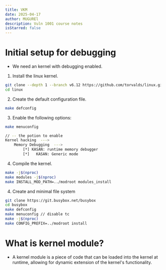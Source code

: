 ```yaml
---
title: VKM
date: 2025-04-17
author: MUGUREl
description: Vuln 1001 course notes
isStarred: false
---
```

# Initial setup for debugging
- We need an kernel with debugging enabled.

1. Install the linux kernel.
``` bash
git clone --depth 1 --branch v6.12 https://github.com/torvalds/linux.git
cd linux
```

2. Create the default configuration file.
``` bash
make defconfig
```

3. Enable the following options:
``` bash
make menuconfig

// -- the potion to enable 
Kernel hacking  --->
    Memory Debugging  --->
        [*] KASAN: runtime memory debugger
        [*]   KASAN: Generic mode
```

4. Compile the kernel.
``` bash
make -j$(nproc)
make modules -j$(nproc)
make INSTALL_MOD_PATH=../modroot modules_install
```

4. Create and minimal file system
``` bash
git clone https://git.busybox.net/busybox
cd busybox
make defconfig
make menuconfig // disable tc
make -j$(nproc)
make CONFIG_PREFIX=../modroot install
```
# What is kernel module?
- A kernel module is a piece of code that can be loaded into the kernel at runtime, allowing for dynamic extension of the kernel's functionality.
